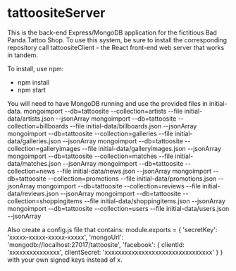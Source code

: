 # tattoositeServer
This is the back-end Express/MongoDB application for the fictitious Bad Panda Tattoo Shop. To use this system, be sure to install the corresponding repository call tattoositeClient - the React front-end web server that works in tandem.

To install, use npm:
  - npm install
  - npm start
  
 You will need to have MongoDB running and use the provided files in initial-data.
  mongoimport --db=tattoosite --collection=artists --file initial-data/artists.json --jsonArray 
  mongoimport --db=tattoosite --collection=billboards --file initial-data/billboards.json --jsonArray 
  mongoimport --db=tattoosite --collection=galleries --file initial-data/galleries.json --jsonArray 
  mongoimport --db=tattoosite --collection=galleryimages --file initial-data/galleryimages.json --jsonArray 
  mongoimport --db=tattoosite --collection=matches --file initial-data/matches.json --jsonArray 
  mongoimport --db=tattoosite --collection=news --file initial-data/news.json --jsonArray 
  mongoimport --db=tattoosite --collection=promotions --file initial-data/promotions.json --jsonArray 
  mongoimport --db=tattoosite --collection=reviews --file initial-data/reviews.json --jsonArray 
  mongoimport --db=tattoosite --collection=shoppingitems --file initial-data/shoppingitems.json --jsonArray 
  mongoimport --db=tattoosite --collection=users --file initial-data/users.json --jsonArray 
  
  Also create a config.js file that contains:
    module.exports = {
      'secretKey': 'xxxxx-xxxxx-xxxxx-xxxxx',
      'mongoUrl': 'mongodb://localhost:27017/tattoosite',
      'facebook': {
          clientId: 'xxxxxxxxxxxxxxx',
          clientSecret: 'xxxxxxxxxxxxxxxxxxxxxxxxxxxxxxxx'
      }
  }
  with your own signed keys instead of x.

